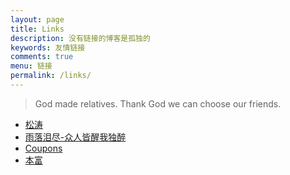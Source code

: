 ```yaml
---
layout: page
title: Links
description: 没有链接的博客是孤独的
keywords: 友情链接
comments: true
menu: 链接
permalink: /links/
---
```


> God made relatives. Thank God we can choose our friends.

* [松涛](http://minsongtao.com)
* [雨落泪尽-众人皆醒我独醉](https://1000yun.cn/)
* [Coupons](https://dealspure.com/)
* [本富](https://www.libenfu.com/)
